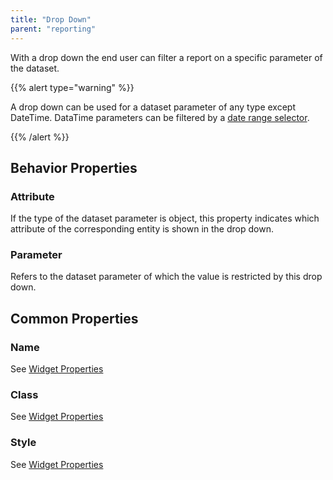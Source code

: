 ```yaml
---
title: "Drop Down"
parent: "reporting"
---
```

With a drop down the end user can filter a report on a specific parameter of the dataset.

{{% alert type="warning" %}}

A drop down can be used for a dataset parameter of any type except DateTime. DataTime parameters can be filtered by a [date range selector](date-range-selector).

{{% /alert %}}

## Behavior Properties

### Attribute

If the type of the dataset parameter is object, this property indicates which attribute of the corresponding entity is shown in the drop down.

### Parameter

Refers to the dataset parameter of which the value is restricted by this drop down.

## Common Properties

### Name

See [Widget Properties](widget-properties)

### Class

See [Widget Properties](widget-properties)

### Style

See [Widget Properties](widget-properties)
